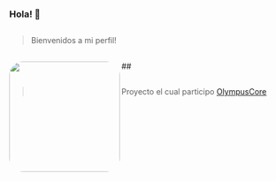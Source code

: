 ### Hola! 👋

 ## 
>Bienvenidos a mi perfil!
## 
</div>
<img align="left" height="200" style="border-radius:25px;" src="https://github.com/jorge990125/jorge990125/blob/main/bienvenidos.png?raw=true">
</div>
##

##
>Proyecto el cual participo
 [OlympusCore](https://github.com/jorge990125/Olympus-Source)
##

